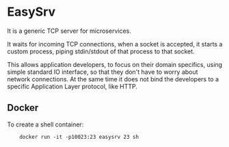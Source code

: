 # EasySrv

It is a generic TCP server for microservices.

It waits for incoming TCP connections, when a socket is accepted,
it starts a custom process, piping stdin/stdout of that process to that socket.

This allows application developers, to focus on their domain specifics,
using simple standard IO interface, so that they don't have
to worry about network connections. At the same time it does not bind
the developers to a specific Application Layer protocol, like HTTP.

## Docker

To create a shell container:
```
    docker run -it -p10023:23 easysrv 23 sh
```
